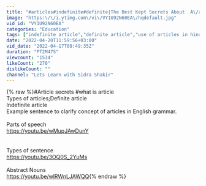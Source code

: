 ```yaml
---
title: "#articles#indefinite#definite|The Best Kept Secrets About  A\/an the In Grammar#types of articles"
image: "https:\/\/i.ytimg.com\/vi\/VY1U92N60EA\/hqdefault.jpg"
vid_id: "VY1U92N60EA"
categories: "Education"
tags: ["indefinite article","definite article","use of articles in hindi"]
date: "2022-04-20T11:59:56+03:00"
vid_date: "2022-04-17T08:49:35Z"
duration: "PT2M47S"
viewcount: "1534"
likeCount: "270"
dislikeCount: ""
channel: "Lets Learn with Sidra Shakir"
---
```

{% raw %}#Article secrets #what is article <br />Types of articles;Definite article <br />Indefinite article <br />Example sentence to clarify concept of articles in English grammar. <br /><br />Parts of speech <br /><a rel="nofollow" target="blank" href="https://youtu.be/wMupJAwDunY">https://youtu.be/wMupJAwDunY</a><br /><br /><br />Types of sentence<br /><a rel="nofollow" target="blank" href="https://youtu.be/3OQ0S_2YuMs">https://youtu.be/3OQ0S_2YuMs</a><br /><br />Abstract Nouns<br /><a rel="nofollow" target="blank" href="https://youtu.be/wlRWnLJAWQQ">https://youtu.be/wlRWnLJAWQQ</a>{% endraw %}

